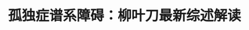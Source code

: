 ---
title: 孤独症谱系障碍：柳叶刀最新综述解读
tags: [孤独, AS, Austim, 孤独症谱系, Aspie, 孤独症]
color: success
description: 还是挺想通过中性的“人士”一词，让人们把注意力集中在人身上，看到这些人面对障碍需要的帮助，而不是去指责和嘲笑“ta有病”。
external_url: http://mp.weixin.qq.com/s?__biz=MzIyMzgyMjY5NQ==&amp;mid=2247484181&amp;idx=1&amp;sn=ec05646cf952a0f5ff23f36f82a8a062&amp;chksm=e819151ddf6e9c0bc0b4fd558ff32d73884e9d9fdbc3cfe61154d96e65c3e0fa8126356703ac&amp;scene=27#wechat_redirect
---